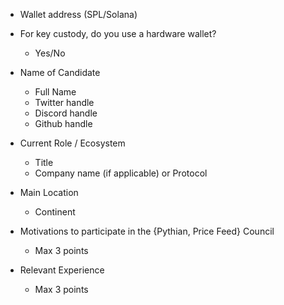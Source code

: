 - Wallet address (SPL/Solana)

- For key custody, do you use a hardware wallet?
  - Yes/No

- Name of Candidate
  - Full Name
  - Twitter handle
  - Discord handle
  - Github handle

- Current Role / Ecosystem
  - Title
  - Company name (if applicable) or Protocol

- Main Location
  - Continent

- Motivations to participate in the {Pythian, Price Feed} Council
  - Max 3 points

- Relevant Experience
  - Max 3 points
